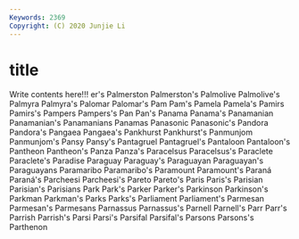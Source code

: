 ```yaml
---
Keywords: 2369
Copyright: (C) 2020 Junjie Li
---
```


# title

Write contents here!!!
er's 
Palmerston 
Palmerston's 
Palmolive 
Palmolive's 
Palmyra
Palmyra's 
Palomar 
Palomar's 
Pam 
Pam's 
Pamela 
Pamela's 
Pamirs 
Pamirs's 
Pampers
Pampers's 
Pan 
Pan's 
Panama 
Panama's 
Panamanian 
Panamanian's 
Panamanians 
Panamas 
Panasonic
Panasonic's 
Pandora 
Pandora's 
Pangaea 
Pangaea's 
Pankhurst 
Pankhurst's 
Panmunjom 
Panmunjom's 
Pansy
Pansy's 
Pantagruel 
Pantagruel's 
Pantaloon 
Pantaloon's 
Pantheon 
Pantheon's 
Panza 
Panza's 
Paracelsus
Paracelsus's 
Paraclete 
Paraclete's 
Paradise 
Paraguay 
Paraguay's 
Paraguayan 
Paraguayan's 
Paraguayans 
Paramaribo
Paramaribo's 
Paramount 
Paramount's 
Paraná 
Paraná's 
Parcheesi 
Parcheesi's 
Pareto 
Pareto's 
Paris
Paris's 
Parisian 
Parisian's 
Parisians 
Park 
Park's 
Parker 
Parker's 
Parkinson 
Parkinson's
Parkman 
Parkman's 
Parks 
Parks's 
Parliament 
Parliament's 
Parmesan 
Parmesan's 
Parmesans 
Parnassus
Parnassus's 
Parnell 
Parnell's 
Parr 
Parr's 
Parrish 
Parrish's 
Parsi 
Parsi's 
Parsifal
Parsifal's 
Parsons 
Parsons's 
Parthenon 
